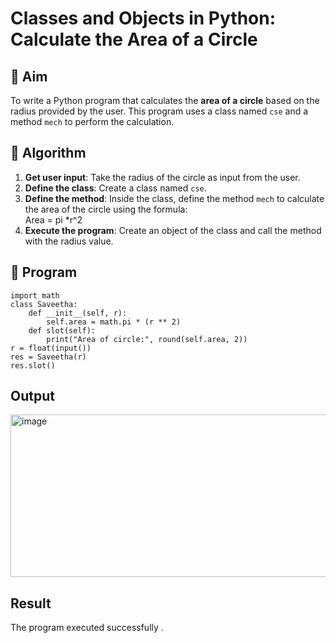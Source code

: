 # Classes and Objects in Python: Calculate the Area of a Circle

## 🎯 Aim
To write a Python program that calculates the **area of a circle** based on the radius provided by the user. This program uses a class named `cse` and a method `mech` to perform the calculation.

## 🧠 Algorithm
1. **Get user input**: Take the radius of the circle as input from the user.
2. **Define the class**: Create a class named `cse`.
3. **Define the method**: Inside the class, define the method `mech` to calculate the area of the circle using the formula:  
   Area = pi *r^2 
4. **Execute the program**: Create an object of the class and call the method with the radius value.

## 🧾 Program

    import math
    class Saveetha:
        def __init__(self, r):
            self.area = math.pi * (r ** 2) 
        def slot(self):
            print("Area of circle:", round(self.area, 2))
    r = float(input())
    res = Saveetha(r)  
    res.slot()

## Output
<img width="819" height="260" alt="image" src="https://github.com/user-attachments/assets/0caa0867-fe91-48e1-b6eb-40442ead88e8" />

## Result
The program executed successfully .
